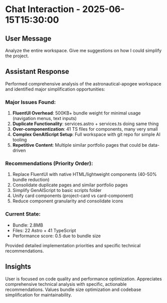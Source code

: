 # Chat Interaction - 2025-06-15T15:30:00

## User Message
Analyze the entire workspace. Give me suggestions on how I could simplify the project.

## Assistant Response
Performed comprehensive analysis of the astronautical-apogee workspace and identified major simplification opportunities:

### Major Issues Found:
1. **FluentUI Overhead**: 500KB+ bundle weight for minimal usage (navigation menus, text inputs)
2. **Duplicate Functionality**: services.astro + services.ts doing same thing
3. **Over-componentization**: 41 TS files for components, many very small
4. **Complex GenAIScript Setup**: Full workspace with git repo for simple AI tooling
5. **Repetitive Content**: Multiple similar portfolio pages that could be data-driven

### Recommendations (Priority Order):
1. Replace FluentUI with native HTML/lightweight components (40-50% bundle reduction)
2. Consolidate duplicate pages and similar portfolio pages
3. Simplify GenAIScript to basic scripts folder
4. Unify card components (project-card vs card-component)
5. Reduce component granularity and consolidate icons

### Current State:
- Bundle: 2.8MB
- Files: 22 Astro + 41 TypeScript
- Performance score: 0.5 due to bundle size

Provided detailed implementation priorities and specific technical recommendations.

## Insights
User is focused on code quality and performance optimization. Appreciates comprehensive technical analysis with specific, actionable recommendations. Values bundle size optimization and codebase simplification for maintainability.
